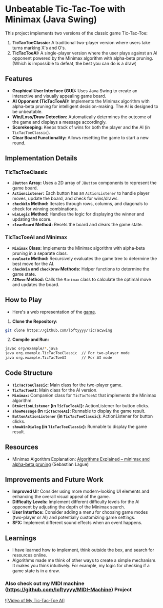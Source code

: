 # Unbeatable Tic-Tac-Toe with Minimax (Java Swing)

This project implements two versions of the classic game Tic-Tac-Toe:

1.  **TicTacToeClassic:** A traditional two-player version where users take turns marking X's and O's.
2.  **TicTacToeAI:** A single-player version where the user plays against an AI opponent powered by the Minimax algorithm with alpha-beta pruning. (Which is impossible to defeat, the best you can do is a draw)

## Features

-   **Graphical User Interface (GUI):** Uses Java Swing to create an interactive and visually appealing game board.
-   **AI Opponent (TicTacToeAI):** Implements the Minimax algorithm with alpha-beta pruning for intelligent decision-making. The AI is designed to be unbeatable.
-   **Win/Loss/Draw Detection:** Automatically determines the outcome of the game and displays a message accordingly.
-   **Scorekeeping:** Keeps track of wins for both the player and the AI (in `TicTacToeClassic`).
-   **Clear Board Functionality:** Allows resetting the game to start a new round.

## Implementation Details

### TicTacToeClassic

-   **`JButton` Array:** Uses a 2D array of `JButton` components to represent the game board.
-   **`ActionListener`:** Each button has an `ActionListener` to handle player moves, update the board, and check for wins/draws.
-   **`checkWin` Method:** Iterates through rows, columns, and diagonals to check for winning combinations.
-   **`winLogic` Method:** Handles the logic for displaying the winner and updating the score.
-   **`clearBoard` Method:** Resets the board and clears the game state.

### TicTacToeAI and Minimax

-   **`Minimax` Class:** Implements the Minimax algorithm with alpha-beta pruning in a separate class.
-   **`evaluate` Method:** Recursively evaluates the game tree to determine the best move for the AI.
-   **`checkWin` and `checkDraw` Methods:** Helper functions to determine the game state.
-   **`AIMove` Method:** Calls the `Minimax` class to calculate the optimal move and updates the board.

## How to Play
- Here's a web representation of the [game](https://loftyyyy.github.io/TicTacWeb/).

1.  **Clone the Repository:**

```bash
git clone https://github.com/loftyyyy/TicTacSwing
```

2.  **Compile and Run:**

```bash
javac org/example/*.java
java org.example.TicTacToeClassic  // For two-player mode
java org.example.TicTacToeAI       // For AI mode
```

## Code Structure

-   **`TicTacToeClassic`:** Main class for the two-player game.
-   **`TicTacToeAI`:** Main class for the AI version.
-   **`Minimax`:** Companion class for `TicTacToeAI` that implements the Minimax algorithm.
-   **`BtnActionListener` (in `TicTacToeAI`):** ActionListener for button clicks.
-   **`showMessage` (in `TicTacToeAI`):** Runnable to display the game result.
-   **`ButtonActionListener` (in `TicTacToeClassic`):** ActionListener for button clicks.
-   **`showWinDialog` (in `TicTacToeClassic`):** Runnable to display the game result.

## Resources

-   Minimax Algorithm Explanation: [Algorithms Explained – minimax and alpha-beta pruning]([https://www.youtube.com/watch?v=l-hh51ncgDI]) (Sebastian Lague)

## Improvements and Future Work

-   **Improved UI:** Consider using more modern-looking UI elements and enhancing the overall visual appeal of the game.
-   **Difficulty Levels:** Implement different difficulty levels for the AI opponent by adjusting the depth of the Minimax search.
-   **User Interface:** Consider adding a menu for choosing game modes (two-player or AI) and potentially customizing game settings.
-   **SFX:** Implement different sound effects when an event happens.

## Learnings
- I have learned how to implement, think outside the box, and search for resources online.
- Algorithms made me think of other ways to create a simple mechanism. It makes you think intuitively. For example, my logic for checking if a game state is in a draw.

### Also check out my MIDI machine (https://github.com/loftyyyy/MIDI-Machine) Project

[![Video of My Tic-Tac-Toe AI]](https://github.com/loftyyyy/TicTacSwing/assets/78846865/6f94d011-994f-4982-9cfb-889c4704d926)



